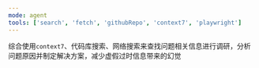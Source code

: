 ```yaml
---
mode: agent
tools: ['search', 'fetch', 'githubRepo', 'context7', 'playwright']
---
```

综合使用`context7`、代码库搜索、网络搜索来查找问题相关信息进行调研，分析问题原因并制定解决方案，减少虚假过时信息带来的幻觉